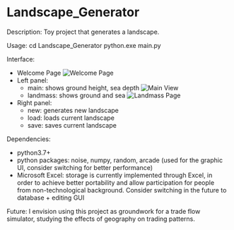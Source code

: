 # Landscape_Generator
Description: 
Toy project that generates a landscape. 

Usage: 
cd Landscape_Generator
python.exe main.py

Interface:
* Welcome Page
![Welcome Page](welcome_page.bmp)
* Left panel: 
  * main: shows ground height, sea depth
  ![Main View](main.bmp)
  * landmass: shows ground and sea
  ![Landmass Page](landmass.bmp)
* Right panel:
  * new: generates new landscape
  * load: loads current landscape
  * save: saves current landscape

Dependencies: 
* python3.7+
* python packages: noise, numpy, random, arcade (used for the graphic UI, consider switching for better performance)
* Microsoft Excel: storage is currently implemented through Excel, in order to achieve better portability and allow participation for people from non-technological background. Consider switching in the future to database + editing GUI

Future:
I envision using this project as groundwork for a trade flow simulator, studying the effects of geography on trading patterns. 
